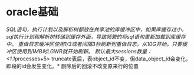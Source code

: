 # oracle基础 # 
*SQL语句，执行计划以及解析树都放在共享池的库缓冲区中，如果库缓存过小，sql执行计划和解析树转储到缓存外面，导致频繁的将sql语句重新加载到库缓存中。
重做日志缓冲区使用1/3或者间隔3秒刷新到重做日志。从10G开始，只要缓冲区使用到1MB时LGWR就开始刷新。
默认最大sessions数量：<1.1*processes+5>
truncate表后，表object_id不变，但data_object_id会变化，即段的id会发生变化。*
删除后的回滚不改变原来行的位置
